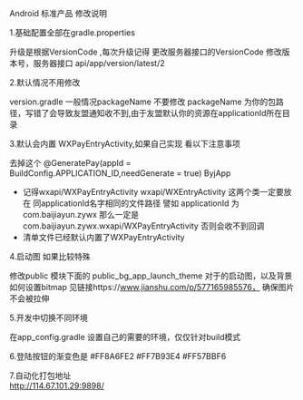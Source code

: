 Android 标准产品 修改说明

1.基础配置全部在gradle.properties

升级是根据VersionCode ,每次升级记得 更改服务器接口的VersionCode
修改版本号，服务器接口 api/app/version/latest/2


2.默认情况不用修改

version.gradle 一般情况packageName 不要修改
packageName 为你的包路径，写错了会导致友盟通知收不到,由于友盟默认你的资源在applicationId所在目录


3.默认会内置  WXPayEntryActivity,如果自己实现 看以下注意事项  

去掉这个
@GeneratePay(appId = BuildConfig.APPLICATION_ID,needGenerate = true)
ByjApp

- 记得wxapi/WXPayEntryActivity  wxapi/WXEntryActivity 这两个类一定要放在 同applicationId名字相同的文件路径
  譬如 applicationId 为com.baijiayun.zywx   那么一定是com.baijiayun.zywx.wxapi/WXPayEntryActivity 否则会收不到回调
- 清单文件已经默认内置了WXPayEntryActivity
     
    
4.启动图 如果比较特殊 

修改public 模块下面的 public_bg_app_launch_theme 对于的启动图，以及背景
如何设置bitmap 见链接https://www.jianshu.com/p/577165985576，
确保图片不会被拉伸


5.开发中切换不同环境

在app_config.gradle 设置自己的需要的环境，仅仅针对build模式


6.登陆按钮的渐变色是
<color name="common_start_color">#FF8A6FE2</color>
<color name="common_center_color">#FF7B93E4</color>
<color name="common_end_color">#FF57BBF6</color>

7.自动化打包地址    
http://114.67.101.29:9898/


